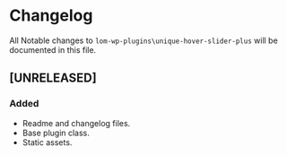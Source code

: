 # Changelog

All Notable changes to `lom-wp-plugins\unique-hover-slider-plus` will be documented in this file.

## [UNRELEASED]
### Added
- Readme and changelog files.
- Base plugin class.
- Static assets.